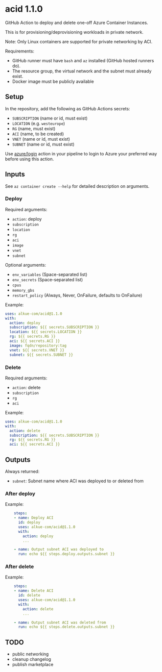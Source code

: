 # acid 1.1.0

GitHub Action to deploy and delete one-off Azure Container Instances.

This is for provisioning/deprovisioning workloads in private network.

Note: Only Linux containers are supported for private networking by ACI.

Requirements:
- GitHub runner must have `bash` and `az` installed (GitHub hosted runners do).
- The resource group, the virtual network and the subnet must already exist.
- Docker image must be publicly available

## Setup

In the repository, add the following as GitHub Actions secrets:

- `SUBSCRIPTION` (name or id, must exist)
- `LOCATION` (e.g. `westeurope`)
- `RG` (name, must exist)
- `ACI` (name, to be created)
- `VNET` (name or id, must exist)
- `SUBNET` (name or id, must exist)

Use [azure/login](https://github.com/Azure/login) action in your pipeline
to login to Azure your preferred way before using this action.

## Inputs

See `az container create --help` for detailed description on arguments.

### Deploy

Required arguments:

- `action`: deploy
- `subscription`
- `location`
- `rg`
- `aci`
- `image`
- `vnet`
- `subnet`

Optional arguments:

- `env_variables` (Space-separated list)
- `env_secrets` (Space-separated list)
- `cpus`
- `memory_gbs`
- `restart_policy` (Always, Never, OnFailure, defaults to OnFailure)

Example:

```yaml
uses: alkue-com/acid@1.1.0
with:
  action: deploy
  subscription: ${{ secrets.SUBSCRIPTION }}
  location: ${{ secrets.LOCATION }}
  rg: ${{ secrets.RG }}
  aci: ${{ secrets.ACI }}
  image: fqdn/repository:tag
  vnet: ${{ secrets.VNET }}
  subnet: ${{ secrets.SUBNET }}
```

### Delete

Required arguments:

- `action`: delete
- `subscription`
- `rg`
- `aci`

Example:

```yaml
uses: alkue-com/acid@1.1.0
with:
  action: delete
  subscription: ${{ secrets.SUBSCRIPTION }}
  rg: ${{ secrets.RG }}
  aci: ${{ secrets.ACI }}
```

## Outputs

Always returned:

- `subnet`: Subnet name where ACI was deployed to or deleted from

### After deploy

Example:

```yaml
    steps:
    - name: Deploy ACI
      id: deploy
      uses: alkue-com/acid@1.1.0
      with:
        action: deploy
        ...

    - name: Output subnet ACI was deployed to
      run: echo ${{ steps.deploy.outputs.subnet }}
```

### After delete

Example:

```yaml
    steps:
    - name: Delete ACI
      id: delete
      uses: alkue-com/acid@1.1.0
      with:
        action: delete
        ...

    - name: Output subnet ACI was deleted from
      run: echo ${{ steps.delete.outputs.subnet }}
```

## TODO

- public networking
- cleanup changelog
- publish marketplace
